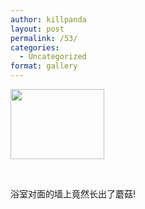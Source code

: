 ```yaml
---
author: killpanda
layout: post
permalink: /53/
categories:
  - Uncategorized
format: gallery
---
```

<div id='gallery-12' class='gallery galleryid-53 gallery-columns-3 gallery-size-thumbnail'>
  <dl class='gallery-item'>
    <dt class='gallery-icon landscape'>
      <a href='#'><img width="150" height="112" src="{{ site.url }}/assets/2011/07/tumblr_loqntdfxVO1qczmtco1_1280.jpg" class="attachment-thumbnail" alt="" /></a>
    </dt>
  </dl>
  
  <br style='clear: both' />
</div>

<span>浴室对面的墙上竟然长出了蘑菇!</span>